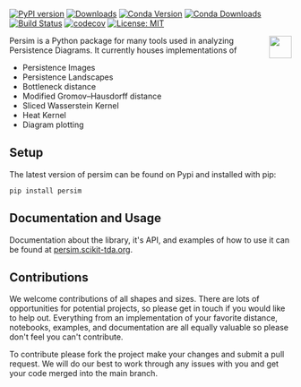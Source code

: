 [![PyPI version](https://badge.fury.io/py/persim.svg)](https://badge.fury.io/py/persim)
[![Downloads](https://pypip.in/download/persim/badge.svg)](https://pypi.python.org/pypi/persim/) 
[![Conda Version](https://img.shields.io/conda/vn/conda-forge/persim.svg)](https://anaconda.org/conda-forge/persim)
[![Conda Downloads](https://img.shields.io/conda/dn/conda-forge/persim.svg)](https://anaconda.org/conda-forge/persim)
[![Build Status](https://travis-ci.org/scikit-tda/persim.svg?branch=master)](https://travis-ci.org/scikit-tda/persim)
[![codecov](https://codecov.io/gh/scikit-tda/persim/branch/master/graph/badge.svg)](https://codecov.io/gh/scikit-tda/persim)
[![License: MIT](https://img.shields.io/badge/License-MIT-yellow.svg)](https://opensource.org/licenses/MIT)


<img align="right" width="40" height="40" src="https://imgur.com/8p6VwFm.jpg">

Persim is a Python package for many tools used in analyzing Persistence Diagrams.  It currently houses implementations of 

- Persistence Images
- Persistence Landscapes
- Bottleneck distance
- Modified Gromov&ndash;Hausdorff distance
- Sliced Wasserstein Kernel
- Heat Kernel
- Diagram plotting


## Setup

The latest version of persim can be found on Pypi and installed with pip:

```
pip install persim
```

## Documentation and Usage

Documentation about the library, it's API, and examples of how to use it can be found at [persim.scikit-tda.org](http://persim.scikit-tda.org).

## Contributions

We welcome contributions of all shapes and sizes. There are lots of opportunities for potential projects, so please get in touch if you would like to help out. Everything from an implementation of your favorite distance, notebooks, examples, and documentation are all equally valuable so please don't feel you can't contribute. 

To contribute please fork the project make your changes and submit a pull request. We will do our best to work through any issues with you and get your code merged into the main branch.


